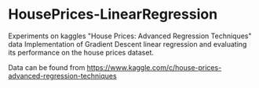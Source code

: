 # HousePrices-LinearRegression
Experiments on kaggles "House Prices: Advanced Regression Techniques" data
Implementation of Gradient Descent linear regression and evaluating its performance on the house prices dataset.

Data can be found from https://www.kaggle.com/c/house-prices-advanced-regression-techniques